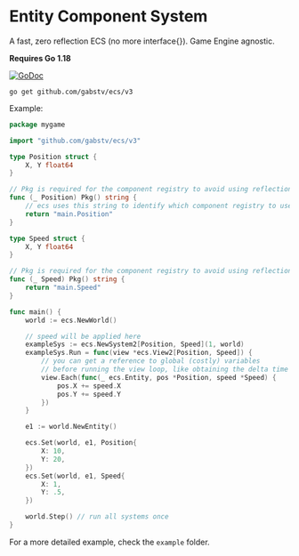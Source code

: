 # Entity Component System

A fast, zero reflection ECS (no more interface{}). Game Engine agnostic.

**Requires Go 1.18**

[![GoDoc](https://godoc.org/github.com/gabstv/ecs?status.svg)](https://godoc.org/github.com/gabstv/ecs)

`go get github.com/gabstv/ecs/v3`

Example:

```go
package mygame

import "github.com/gabstv/ecs/v3"

type Position struct {
	X, Y float64
}

// Pkg is required for the component registry to avoid using reflection
func (_ Position) Pkg() string {
	// ecs uses this string to identify which component registry to use
	return "main.Position" 
}

type Speed struct {
	X, Y float64
}

// Pkg is required for the component registry to avoid using reflection
func (_ Speed) Pkg() string {
	return "main.Speed"
}

func main() {
	world := ecs.NewWorld()

	// speed will be applied here
	exampleSys := ecs.NewSystem2[Position, Speed](1, world)
	exampleSys.Run = func(view *ecs.View2[Position, Speed]) {
		// you can get a reference to global (costly) variables
		// before running the view loop, like obtaining the delta time
		view.Each(func(_ ecs.Entity, pos *Position, speed *Speed) {
			pos.X += speed.X
			pos.Y += speed.Y
		})
	}

	e1 := world.NewEntity()

	ecs.Set(world, e1, Position{
		X: 10,
		Y: 20,
	})
	ecs.Set(world, e1, Speed{
		X: 1,
		Y: .5,
	})

	world.Step() // run all systems once
}

```

For a more detailed example, check the `example` folder.